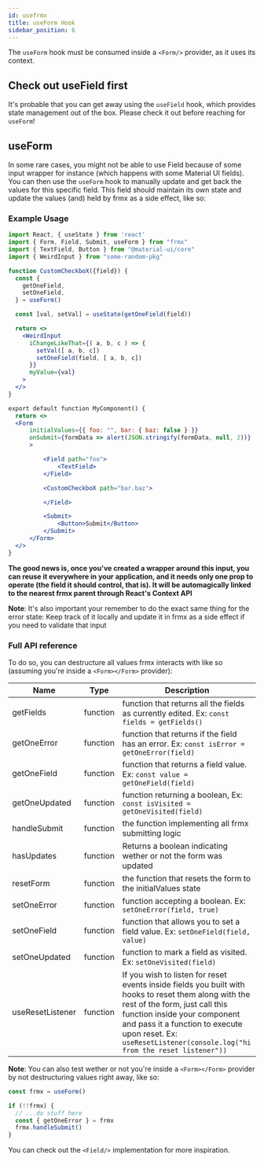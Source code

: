 ```yaml
---
id: usefrmx
title: useForm Hook
sidebar_position: 6
---
```


The `useForm` hook must be consumed inside a `<Form/>` provider, as it uses its context.

## Check out useField first

It's probable that you can get away using the `useField` hook, which provides state management out of the box. Please check it out before reaching for `useForm`!

## useForm

In some rare cases, you might not be able to use Field because of some input wrapper for instance (which happens with some Material UI fields). You can then use the `useForm` hook to manually update and get back the values for this specific field. This field should maintain its own state and update the values (and) held by frmx as a side effect, like so:

### Example Usage

```jsx
import React, { useState } from 'react'
import { Form, Field, Submit, useForm } from "frmx"
import { TextField, Button } from "@material-ui/core"
import { WeirdInput } from "some-random-pkg"

function CustomCheckboX({field}) {
  const {
    getOneField,
    setOneField,
  } = useForm()

  const [val, setVal] = useState(getOneField(field))

  return <>
    <WeirdInput
      iChangeLikeThat={( a, b, c ) => {
        setVal([ a, b, c])
        setOneField(field, [ a, b, c])
      }}
      myValue={val}
    >
  </>
}

export default function MyComponent() {
  return <>
  <Form
      initialValues={{ foo: "", bar: { baz: false } }}
      onSubmit={formData => alert(JSON.stringify(formData, null, 2))}
      >

          <Field path="foo">
              <TextField>
          </Field>

          <CustomCheckboX path="bar.baz">

          </Field>

          <Submit>
              <Button>Submit</Button>
          </Submit>
      </Form>
  </>
}
```

**The good news is, once you've created a wrapper around this input, you can reuse it everywhere in your application, and it needs only one prop to operate (the field it should control, that is). It will be automagically linked to the nearest frmx parent through React's Context API**

**Note**: It's also important your remember to do the exact same thing for the error state: Keep track of it locally and update it in frmx as a side effect if you need to validate that input

### Full API reference

To do so, you can destructure all values frmx interacts with like so (assuming you're inside a `<Form></Form>` provider):

| Name                    | Type           |    Description |
|----------               | -------------  |  ------------- |
| getFields | function | function that returns all the fields as currently edited. Ex: `const fields = getFields()` |
| getOneError | function | function that returns if the field has an error. Ex: `const isError = getOneError(field)` |
| getOneField | function | function that returns a field value. Ex: `const value = getOneField(field)` |
| getOneUpdated | function | function returning a boolean, Ex: `const isVisited = getOneVisited(field)` |
| handleSubmit | function | the function implementing all frmx submitting logic |
| hasUpdates | function |  Returns a boolean indicating wether or not the form was updated |
| resetForm | function | the function that resets the form to the initialValues state |
| setOneError | function | function accepting a boolean. Ex: `setOneError(field, true)` |
| setOneField | function | function that allows you to set a field value. Ex: `setOneField(field, value)` |
| setOneUpdated | function | function to mark a field as visited. Ex: `setOneVisited(field)` |
| useResetListener | function | If you wish to listen for reset events inside fields you built with hooks to reset them along with the rest of the form, just call this function inside your component and pass it a function to execute upon reset. Ex: `useResetListener(console.log("hi from the reset listener"))` |

**Note**: You can also test wether or not you're inside a `<Form></Form>` provider by not destructuring values right away, like so:

```js
const frmx = useForm()

if (!!frmx) {
  // ...do stuff here
  const { getOneError } = frmx
  frmx.handleSubmit()
}
```

You can check out the `<Field/>` implementation for more inspiration.
